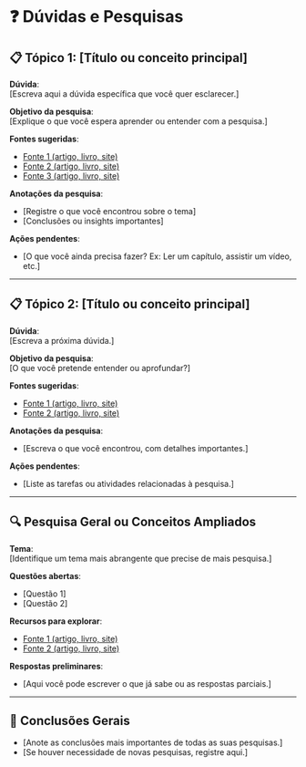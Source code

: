 # ❓ Dúvidas e Pesquisas

## 📋 Tópico 1: [Título ou conceito principal]

**Dúvida**:  
[Escreva aqui a dúvida específica que você quer esclarecer.]

**Objetivo da pesquisa**:  
[Explique o que você espera aprender ou entender com a pesquisa.]

**Fontes sugeridas**:  
- [Fonte 1 (artigo, livro, site)](link)
- [Fonte 2 (artigo, livro, site)](link)
- [Fonte 3 (artigo, livro, site)](link)

**Anotações da pesquisa**:  
- [Registre o que você encontrou sobre o tema]
- [Conclusões ou insights importantes]

**Ações pendentes**:  
- [O que você ainda precisa fazer? Ex: Ler um capítulo, assistir um vídeo, etc.]

---

## 📋 Tópico 2: [Título ou conceito principal]

**Dúvida**:  
[Escreva a próxima dúvida.]

**Objetivo da pesquisa**:  
[O que você pretende entender ou aprofundar?]

**Fontes sugeridas**:  
- [Fonte 1 (artigo, livro, site)](link)
- [Fonte 2 (artigo, livro, site)](link)

**Anotações da pesquisa**:  
- [Escreva o que você encontrou, com detalhes importantes.]

**Ações pendentes**:  
- [Liste as tarefas ou atividades relacionadas à pesquisa.]

---

## 🔍 Pesquisa Geral ou Conceitos Ampliados

**Tema**:  
[Identifique um tema mais abrangente que precise de mais pesquisa.]

**Questões abertas**:  
- [Questão 1]
- [Questão 2]

**Recursos para explorar**:  
- [Fonte 1 (artigo, livro, site)](link)
- [Fonte 2 (artigo, livro, site)](link)

**Respostas preliminares**:  
- [Aqui você pode escrever o que já sabe ou as respostas parciais.]

---

## 📑 Conclusões Gerais

- [Anote as conclusões mais importantes de todas as suas pesquisas.]
- [Se houver necessidade de novas pesquisas, registre aqui.]
